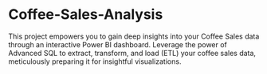 # Coffee-Sales-Analysis
This project empowers you to gain deep insights into your Coffee Sales data through an interactive Power BI dashboard. Leverage the power of Advanced SQL to extract, transform, and load (ETL) your coffee sales data, meticulously preparing it for insightful visualizations.
